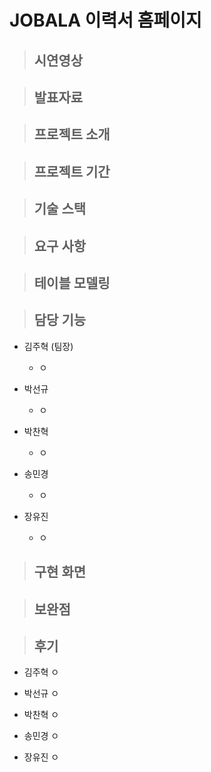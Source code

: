 # JOBALA 이력서 홈페이지

> ## 시연영상


> ## 발표자료


> ## 프로젝트 소개


> ## 프로젝트 기간


> ## 기술 스택


> ## 요구 사항



> ## 테이블 모델링


> ## 담당 기능
- 김주혁 (팀장)
    - ㅇ

- 박선규
    - ㅇ

- 박찬혁
    - ㅇ

- 송민경
    - ㅇ
 
- 장유진
    - ㅇ
 


> ## 구현 화면


> ## 보완점


> ## 후기
- 김주혁
    ㅇ

- 박선규
    ㅇ

- 박찬혁
    ㅇ

- 송민경
    ㅇ

- 장유진
    ㅇ